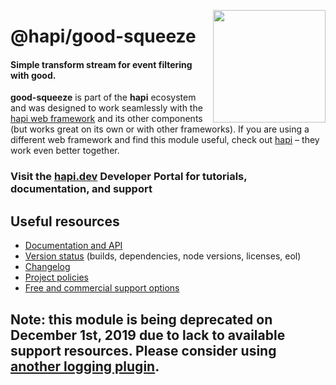 <a href="https://hapi.dev"><img src="https://raw.githubusercontent.com/hapijs/assets/master/images/family.png" width="180px" align="right" /></a>

# @hapi/good-squeeze

#### Simple transform stream for event filtering with good.

**good-squeeze** is part of the **hapi** ecosystem and was designed to work seamlessly with the [hapi web framework](https://hapi.dev) and its other components (but works great on its own or with other frameworks). If you are using a different web framework and find this module useful, check out [hapi](https://hapi.dev) – they work even better together.

### Visit the [hapi.dev](https://hapi.dev) Developer Portal for tutorials, documentation, and support

## Useful resources

- [Documentation and API](https://hapi.dev/family/good-squeeze/)
- [Version status](https://hapi.dev/resources/status/#good-squeeze) (builds, dependencies, node versions, licenses, eol)
- [Changelog](https://hapi.dev/family/good-squeeze/changelog/)
- [Project policies](https://hapi.dev/policies/)
- [Free and commercial support options](https://hapi.dev/support/)

## Note: this module is being deprecated on December 1st, 2019 due to lack to available support resources. Please consider using [another logging plugin](https://hapi.dev/plugins/#logging).
